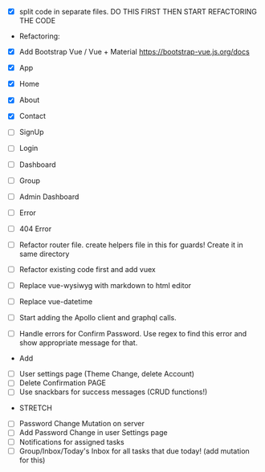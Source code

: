 * [x] split code in separate files. DO THIS FIRST THEN START REFACTORING THE CODE

* Refactoring:
* [x] Add Bootstrap Vue / Vue + Material https://bootstrap-vue.js.org/docs
* [x] App
* [x] Home
* [x] About
* [x] Contact
* [ ] SignUp
* [ ] Login
* [ ] Dashboard
* [ ] Group
* [ ] Admin Dashboard
* [ ] Error
* [ ] 404 Error

* [ ] Refactor router file. create helpers file in this for guards! Create it in same directory
* [ ] Refactor existing code first and add vuex
* [ ] Replace vue-wysiwyg with markdown to html editor
* [ ] Replace vue-datetime

* [ ] Start adding the Apollo client and graphql calls.
* [ ] Handle errors for Confirm Password. Use regex to find this error and show appropriate message for that.

* Add
* [ ] User settings page (Theme Change, delete Account)
* [ ] Delete Confirmation PAGE
* [ ] Use snackbars for success messages (CRUD functions!)

* STRETCH
* [ ] Password Change Mutation on server
* [ ] Add Password Change in user Settings page
* [ ] Notifications for assigned tasks
* [ ] Group/Inbox/Today's Inbox for all tasks that due today! (add mutation for this)
